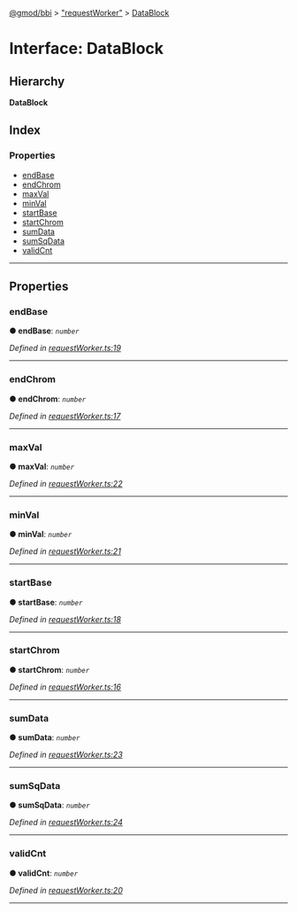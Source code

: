 [@gmod/bbi](../README.md) > ["requestWorker"](../modules/_requestworker_.md) > [DataBlock](../interfaces/_requestworker_.datablock.md)

# Interface: DataBlock

## Hierarchy

**DataBlock**

## Index

### Properties

* [endBase](_requestworker_.datablock.md#endbase)
* [endChrom](_requestworker_.datablock.md#endchrom)
* [maxVal](_requestworker_.datablock.md#maxval)
* [minVal](_requestworker_.datablock.md#minval)
* [startBase](_requestworker_.datablock.md#startbase)
* [startChrom](_requestworker_.datablock.md#startchrom)
* [sumData](_requestworker_.datablock.md#sumdata)
* [sumSqData](_requestworker_.datablock.md#sumsqdata)
* [validCnt](_requestworker_.datablock.md#validcnt)

---

## Properties

<a id="endbase"></a>

###  endBase

**● endBase**: *`number`*

*Defined in [requestWorker.ts:19](https://github.com/gmod/bbi-js/blob/27f8971/src/requestWorker.ts#L19)*

___
<a id="endchrom"></a>

###  endChrom

**● endChrom**: *`number`*

*Defined in [requestWorker.ts:17](https://github.com/gmod/bbi-js/blob/27f8971/src/requestWorker.ts#L17)*

___
<a id="maxval"></a>

###  maxVal

**● maxVal**: *`number`*

*Defined in [requestWorker.ts:22](https://github.com/gmod/bbi-js/blob/27f8971/src/requestWorker.ts#L22)*

___
<a id="minval"></a>

###  minVal

**● minVal**: *`number`*

*Defined in [requestWorker.ts:21](https://github.com/gmod/bbi-js/blob/27f8971/src/requestWorker.ts#L21)*

___
<a id="startbase"></a>

###  startBase

**● startBase**: *`number`*

*Defined in [requestWorker.ts:18](https://github.com/gmod/bbi-js/blob/27f8971/src/requestWorker.ts#L18)*

___
<a id="startchrom"></a>

###  startChrom

**● startChrom**: *`number`*

*Defined in [requestWorker.ts:16](https://github.com/gmod/bbi-js/blob/27f8971/src/requestWorker.ts#L16)*

___
<a id="sumdata"></a>

###  sumData

**● sumData**: *`number`*

*Defined in [requestWorker.ts:23](https://github.com/gmod/bbi-js/blob/27f8971/src/requestWorker.ts#L23)*

___
<a id="sumsqdata"></a>

###  sumSqData

**● sumSqData**: *`number`*

*Defined in [requestWorker.ts:24](https://github.com/gmod/bbi-js/blob/27f8971/src/requestWorker.ts#L24)*

___
<a id="validcnt"></a>

###  validCnt

**● validCnt**: *`number`*

*Defined in [requestWorker.ts:20](https://github.com/gmod/bbi-js/blob/27f8971/src/requestWorker.ts#L20)*

___


